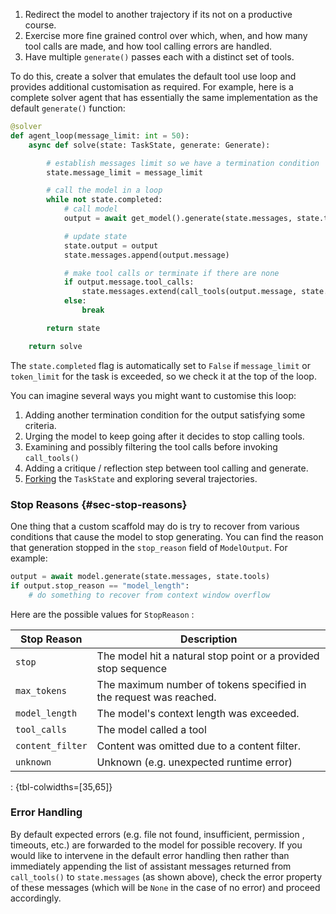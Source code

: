 1.  Redirect the model to another trajectory if its not on a productive course.
2.  Exercise more fine grained control over which, when, and how many tool calls are made, and how tool calling errors are handled.
3.  Have multiple `generate()` passes each with a distinct set of tools.

To do this, create a solver that emulates the default tool use loop and provides additional customisation as required. For example, here is a complete solver agent that has essentially the same implementation as the default `generate()` function:

``` python
@solver
def agent_loop(message_limit: int = 50):
    async def solve(state: TaskState, generate: Generate):

        # establish messages limit so we have a termination condition
        state.message_limit = message_limit

        # call the model in a loop
        while not state.completed:
            # call model
            output = await get_model().generate(state.messages, state.tools)

            # update state
            state.output = output
            state.messages.append(output.message)

            # make tool calls or terminate if there are none
            if output.message.tool_calls:
                state.messages.extend(call_tools(output.message, state.tools))
            else:
                break

        return state

    return solve
```

The `state.completed` flag is automatically set to `False` if `message_limit` or `token_limit` for the task is exceeded, so we check it at the top of the loop.

You can imagine several ways you might want to customise this loop:

1.  Adding another termination condition for the output satisfying some criteria.
2.  Urging the model to keep going after it decides to stop calling tools.
3.  Examining and possibly filtering the tool calls before invoking `call_tools()`
4.  Adding a critique / reflection step between tool calling and generate.
5. [Forking](agents-api.qmd#sec-forking) the `TaskState` and exploring several trajectories.

### Stop Reasons {#sec-stop-reasons}

One thing that a custom scaffold may do is try to recover from various conditions that cause the model to stop generating. You can find the reason that generation stopped in the `stop_reason` field of `ModelOutput`. For example:

``` python
output = await model.generate(state.messages, state.tools)
if output.stop_reason == "model_length":
    # do something to recover from context window overflow
```

Here are the possible values for `StopReason` :

| Stop Reason | Description |
|----|----|
| `stop` | The model hit a natural stop point or a provided stop sequence |
| `max_tokens` | The maximum number of tokens specified in the request was reached. |
| `model_length` | The model's context length was exceeded. |
| `tool_calls` | The model called a tool |
| `content_filter` | Content was omitted due to a content filter. |
| `unknown` | Unknown (e.g. unexpected runtime error) |

: {tbl-colwidths=\[35,65\]}

### Error Handling

By default expected errors (e.g. file not found, insufficient, permission , timeouts, etc.) are forwarded to the model for possible recovery. If you would like to intervene in the default error handling then rather than immediately appending the list of assistant messages returned from `call_tools()` to `state.messages` (as shown above), check the error property of these messages (which will be `None` in the case of no error) and proceed accordingly.
